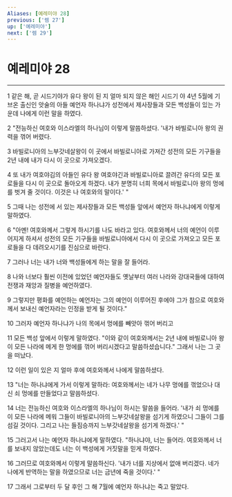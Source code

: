 ```yaml
---
Aliases: [예레미야 28]
previous: ['렘 27']
up: ['예레미야']
next: ['렘 29']
---
```

# 예레미야 28

***


1 같은 해, 곧 시드기야가 유다 왕이 된 지 얼마 되지 않은 해인 시드기 야 4년 5월에 기브온 출신인 앗술의 아들 예언자 하나냐가 성전에서 제사장들과 모든 백성들이 있는 가운데 나에게 이런 말을 하였다. 

2 "전능하신 여호와 이스라엘의 하나님이 이렇게 말씀하셨다. '내가 바빌로니아 왕의 권력을 꺾어 버렸다. 

3 바빌로니아의 느부갓네살왕이 이 곳에서 바빌로니아로 가져간 성전의 모든 기구들을 2년 내에 내가 다시 이 곳으로 가져오겠다. 

4 또 내가 여호야김의 아들인 유다 왕 여호야긴과 바빌로니아로 끌려간 유다의 모든 포로들을 다시 이 곳으로 돌아오게 하겠다. 내가 분명히 너희 목에서 바빌로니아 왕의 멍에를 벗겨 줄 것이다. 이것은 나 여호와의 말이다.' " 

5 그때 나는 성전에 서 있는 제사장들과 모든 백성들 앞에서 예언자 하나냐에게 이렇게 말하였다. 

6 "아멘! 여호와께서 그렇게 하시기를 나도 바라고 있다. 여호와께서 너의 예언이 이루어지게 하셔서 성전의 모든 기구들을 바빌로니아에서 다시 이 곳으로 가져오고 모든 포로들을 다 데려오시기를 진심으로 바란다. 

7 그러나 너는 내가 너와 백성들에게 하는 말을 잘 들어라. 

8 나와 너보다 훨씬 이전에 있었던 예언자들도 옛날부터 여러 나라와 강대국들에 대하여 전쟁과 재앙과 질병을 예언하였다. 

9 그렇지만 평화를 예언하는 예언자는 그의 예언이 이루어진 후에야 그가 참으로 여호와께서 보내신 예언자라는 인정을 받게 될 것이다." 

10 그러자 예언자 하나냐가 나의 목에서 멍에를 빼앗아 꺾어 버리고 

11 모든 백성 앞에서 이렇게 말하였다. "이와 같이 여호와께서는 2년 내에 바빌로니아 왕이 모든 나라에 메게 한 멍에를 꺾어 버리시겠다고 말씀하셨습니다." 그래서 나는 그 곳을 떠났다. 

12 이런 일이 있은 지 얼마 후에 여호와께서 나에게 말씀하셨다. 

13 "너는 하나냐에게 가서 이렇게 말하라: 여호와께서는 네가 나무 멍에를 꺾었으나 대신 쇠 멍에를 만들었다고 말씀하셨다. 

14 너는 전능하신 여호와 이스라엘의 하나님이 하시는 말씀을 들어라. '내가 쇠 멍에를 이 모든 나라에 메워 그들이 바빌로니아의 느부갓네살왕을 섬기게 하였으니 그들이 그를 섬길 것이다. 그리고 나는 들짐승까지 느부갓네살왕을 섬기게 하겠다.' " 

15 그러고서 나는 예언자 하나냐에게 말하였다. "하나냐야, 너는 들어라. 여호와께서 너를 보내지 않았는데도 너는 이 백성에게 거짓말을 믿게 하였다. 

16 그러므로 여호와께서 이렇게 말씀하신다. '내가 너를 지상에서 없애 버리겠다. 네가 나에게 반역하는 말을 하였으므로 너는 금년에 죽을 것이다.' " 

17 그래서 그로부터 두 달 후인 그 해 7월에 예언자 하나냐는 죽고 말았다.
